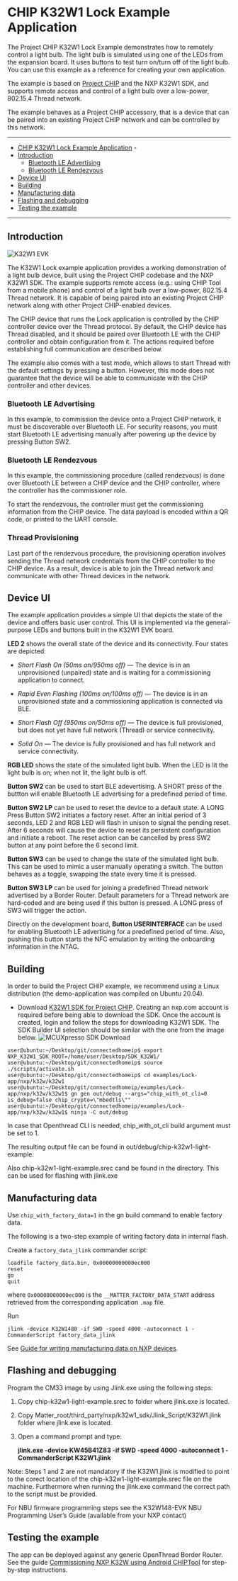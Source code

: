 # CHIP K32W1 Lock Example Application

The Project CHIP K32W1 Lock Example demonstrates how to remotely control a
light bulb. The light bulb is simulated using one of the LEDs from the expansion
board. It uses buttons to test turn on/turn off of the light bulb. You can use
this example as a reference for creating your own application.

The example is based on
[Project CHIP](https://github.com/project-chip/connectedhomeip) and the NXP K32W1
SDK, and supports remote access and control of a light bulb over a low-power,
802.15.4 Thread network.

The example behaves as a Project CHIP accessory, that is a device that can be
paired into an existing Project CHIP network and can be controlled by this
network.

<hr>

-   [CHIP K32W1 Lock Example Application](#chip-k32w-Lock-example-application) -
-   [Introduction](#introduction)
    -   [Bluetooth LE Advertising](#bluetooth-le-advertising)
    -   [Bluetooth LE Rendezvous](#bluetooth-le-rendezvous)
-   [Device UI](#device-ui)
-   [Building](#building)
-   [Manufacturing data](#manufacturing-data)
-   [Flashing and debugging](#flashdebug)
-   [Testing the example](#testing-the-example)

<hr>

<a name="intro"></a>

## Introduction

![K32W1 EVK](../../../../platform/nxp/k32w/k32w1/doc/images/k32w1-evk.jpg)

The K32W1 Lock example application provides a working demonstration of a
light bulb device, built using the Project CHIP codebase and the NXP K32W1
SDK. The example supports remote access (e.g.: using CHIP Tool from a mobile
phone) and control of a light bulb over a low-power, 802.15.4 Thread network. It
is capable of being paired into an existing Project CHIP network along with
other Project CHIP-enabled devices.

The CHIP device that runs the Lock application is controlled by the CHIP
controller device over the Thread protocol. By default, the CHIP device has
Thread disabled, and it should be paired over Bluetooth LE with the CHIP
controller and obtain configuration from it. The actions required before
establishing full communication are described below.

The example also comes with a test mode, which allows to start Thread with the
default settings by pressing a button. However, this mode does not guarantee
that the device will be able to communicate with the CHIP controller and other
devices.

### Bluetooth LE Advertising

In this example, to commission the device onto a Project CHIP network, it must
be discoverable over Bluetooth LE. For security reasons, you must start
Bluetooth LE advertising manually after powering up the device by pressing
Button SW2.

### Bluetooth LE Rendezvous

In this example, the commissioning procedure (called rendezvous) is done over
Bluetooth LE between a CHIP device and the CHIP controller, where the controller
has the commissioner role.

To start the rendezvous, the controller must get the commissioning information
from the CHIP device. The data payload is encoded within a QR code, or printed to
the UART console.

### Thread Provisioning

Last part of the rendezvous procedure, the provisioning operation involves
sending the Thread network credentials from the CHIP controller to the CHIP
device. As a result, device is able to join the Thread network and communicate
with other Thread devices in the network.

## Device UI

The example application provides a simple UI that depicts the state of the
device and offers basic user control. This UI is implemented via the
general-purpose LEDs and buttons built in the K32W1 EVK board.

**LED 2** shows the overall state of the device and its connectivity. Four
states are depicted:

-   _Short Flash On (50ms on/950ms off)_ &mdash; The device is in an
    unprovisioned (unpaired) state and is waiting for a commissioning
    application to connect.

*   _Rapid Even Flashing (100ms on/100ms off)_ &mdash; The device is in an
    unprovisioned state and a commissioning application is connected via BLE.

-   _Short Flash Off (950ms on/50ms off)_ &mdash; The device is full
    provisioned, but does not yet have full network (Thread) or service
    connectivity.

*   _Solid On_ &mdash; The device is fully provisioned and has full network and
    service connectivity.

**RGB LED** shows the state of the simulated light bulb. When the LED is lit the
light bulb is on; when not lit, the light bulb is off.

**Button SW2** can be used to start BLE adevertising. A SHORT press of the buttton 
will enable Bluetooth LE advertising for a predefined period of time.

**Button SW2 LP** can be used to reset the device to a default state. A LONG Press
Button SW2 initiates a factory reset. After an initial period of 3 seconds, LED 2
and RGB LED will flash in unison to signal the pending reset. After 6 seconds will
cause the device to reset its persistent configuration and initiate a reboot.
The reset action can be cancelled by press SW2 button at any point before the 6
second limit.

**Button SW3** can be used to change the state of the simulated light bulb. This
can be used to mimic a user manually operating a switch. The button behaves as a
toggle, swapping the state every time it is pressed.

**Button SW3 LP** can be used for joining a predefined Thread network advertised by
a Border Router. Default parameters for a Thread network are hard-coded and are
being used if this button is pressed. A LONG press of SW3 will trigger the action.

Directly on the development board, **Button USERINTERFACE** can be used for
enabling Bluetooth LE advertising for a predefined period of time. Also, pushing
this button starts the NFC emulation by writing the onboarding information in
the NTAG.

<a name="building"></a>

## Building

In order to build the Project CHIP example, we recommend using a Linux
distribution (the demo-application was compiled on Ubuntu 20.04).

-   Download [K32W1 SDK for Project CHIP](https://mcuxpresso.nxp.com/).
    Creating an nxp.com account is required before being able to download the
    SDK. Once the account is created, login and follow the steps for downloading
    K32W1 SDK. The SDK Builder UI selection should be similar with
    the one from the image below.
    ![MCUXpresso SDK Download](../../../../platform/nxp/k32w/k32w1/doc/images/mcux-sdk-download.JPG)

```
user@ubuntu:~/Desktop/git/connectedhomeip$ export NXP_K32W1_SDK_ROOT=/home/user/Desktop/SDK_K32W1/
user@ubuntu:~/Desktop/git/connectedhomeip$ source ./scripts/activate.sh
user@ubuntu:~/Desktop/git/connectedhomeip$ cd examples/Lock-app/nxp/k32w/k32w1
user@ubuntu:~/Desktop/git/connectedhomeip/examples/Lock-app/nxp/k32w/k32w1$ gn gen out/debug --args="chip_with_ot_cli=0 is_debug=false chip_crypto=\"mbedtls\""
user@ubuntu:~/Desktop/git/connectedhomeip/examples/Lock-app/nxp/k32w/k32w1$ ninja -C out/debug
```

In case that Openthread CLI is needed, chip_with_ot_cli build argument must be
set to 1.

The resulting output file can be found in out/debug/chip-k32w1-light-example.

Also chip-k32w1-light-example.srec cand be found in the directory. This can be used for flashing with jlink.exe

## Manufacturing data

Use `chip_with_factory_data=1` in the gn build command to enable factory data.

The following is a two-step example of writing factory data in internal flash.

Create a `factory_data_jlink` commander script:
```
loadfile factory_data.bin, 0x00000000000ec000
reset
go
quit
```
where `0x00000000000ec000` is the `__MATTER_FACTORY_DATA_START` address retrieved from the corresponding application `.map` file.

Run
```
jlink -device K32W1480 -if SWD -speed 4000 -autoconnect 1 -CommanderScript factory_data_jlink
```

See
[Guide for writing manufacturing data on NXP devices](../../../../../docs/guides/nxp_manufacturing_flow.md).

<a name="flashdebug"></a>

## Flashing and debugging

Program the CM33 image by using Jlink.exe using the following steps:

1. Copy chip-k32w1-light-example.srec to folder where jlink.exe is located.
2. Copy Matter_root/third_party/nxp/k32w1_sdk/Jlink_Script/K32W1.jlink folder where jlink.exe is located.
3. Open a command prompt and type: 

    **jlink.exe -device KW45B41Z83 -if SWD -speed 4000 -autoconnect 1 -CommanderScript K32W1.jlink**

Note: Steps 1 and 2 are not mandatory if the K32W1.jlink is modified to point to the corect location of the chip-k32w1-light-example.srec file on the machine. Furthermore when running the jlink.exe command the correct path to the script must be provided.

For NBU firmware programming steps see the K32W148-EVK NBU Programming User’s Guide (available from your NXP contact)

## Testing the example

The app can be deployed against any generic OpenThread Border Router. See the
guide
[Commissioning NXP K32W using Android CHIPTool](../../../docs/guides/nxp_k32w_android_commissioning.md)
for step-by-step instructions.
